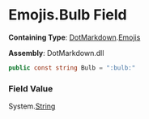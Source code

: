 # Emojis\.Bulb Field

**Containing Type**: [DotMarkdown](../../README.md)\.[Emojis](../README.md)

**Assembly**: DotMarkdown\.dll

```csharp
public const string Bulb = ":bulb:"
```

### Field Value

System\.[String](https://docs.microsoft.com/en-us/dotnet/api/system.string)